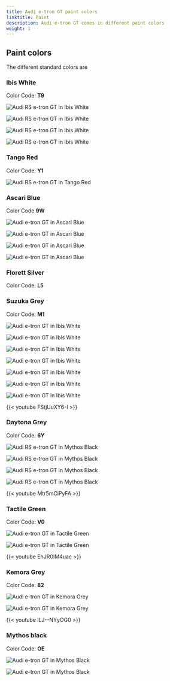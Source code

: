 ```yaml
---
title: Audi e-tron GT paint colors
linktitle: Paint
description: Audi e-tron GT comes in different paint colors
weight: 1
---
```



## Paint colors

The different standard colors are

### Ibis White

Color Code: **T9**

![Audi RS e-tron GT in Ibis White](paint_ibis_1.jpg "Audi RS e-tron GT in Ibis White with carbon optics")

![Audi RS e-tron GT in Ibis White](paint_ibis_2.jpg "Audi RS e-tron GT in Ibis White with carbon optics")

![Audi RS e-tron GT in Ibis White](paint_ibis_3.jpg "Audi RS e-tron GT in Ibis White with carbon optics")

![Audi RS e-tron GT in Ibis White](paint_ibis_4.jpg "Audi RS e-tron GT in Ibis White with carbon optics")

### Tango Red

Color Code: **Y1**

![Audi RS e-tron GT in Tango Red](paint_tangored_1.jpg "Audi RS e-tron GT in Tango Red")

### Ascari Blue

Color Code **9W**

![Audi e-tron GT in Ascari Blue](paint_ascari_1.jpg "Audi e-tron GT in Ascari Blue")

![Audi e-tron GT in Ascari Blue](paint_ascari_2.jpg "Audi e-tron GT in Ascari Blue")

![Audi e-tron GT in Ascari Blue](paint_ascari_3.jpg "Audi e-tron GT in Ascari Blue")

![Audi e-tron GT in Ascari Blue](paint_ascari_4.jpg "Audi e-tron GT in Ascari Blue")

### Florett Silver

Color Code: **L5**

### Suzuka Grey

Color Code: **M1**

![Audi e-tron GT in Ibis White](paint_suzuka_1.jpg "Audi RS e-tron GT in Suzuka Grey")

![Audi e-tron GT in Ibis White](paint_suzuka_2.jpg "Audi RS e-tron GT in Suzuka Grey")

![Audi e-tron GT in Ibis White](paint_suzuka_3.jpg "Audi RS e-tron GT in Suzuka Grey")

![Audi e-tron GT in Ibis White](paint_suzuka_4.jpg "Audi e-tron GT in Suzuka Grey")

![Audi e-tron GT in Ibis White](paint_suzuka_5.jpg "Audi e-tron GT in Suzuka Grey")

![Audi e-tron GT in Ibis White](paint_suzuka_6.jpg "Audi e-tron GT in Suzuka Grey")

![Audi e-tron GT in Ibis White](paint_suzuka_7.jpg "Audi e-tron GT in Suzuka Grey")

{{< youtube FStjUuXY6-I >}}

### Daytona Grey

Color Code: **6Y**

![Audi RS e-tron GT in Mythos Black](paint_daytona_1.jpg "Audi RS e-tron GT in Daytona Pearl Grey")

![Audi RS e-tron GT in Mythos Black](paint_daytona_2.jpg "Audi RS e-tron GT in Daytona Pearl Grey")

![Audi RS e-tron GT in Mythos Black](paint_daytona_3.jpg "Audi RS e-tron GT in Daytona Pearl Grey by Auditography")

![Audi RS e-tron GT in Mythos Black](paint_daytona_4.jpg "Audi RS e-tron GT in Daytona Pearl Grey by Auditography")

{{< youtube Mtr5mCiPyFA >}}

### Tactile Green

Color Code: **V0**

![Audi e-tron GT in Tactile Green](paint_tactilegreen_1.jpg "Audi e-tron GT in Tactile Green")

![Audi e-tron GT in Tactile Green](paint_tactilegreen_2.jpg "Audi e-tron GT in Tactile Green by Auditography")

{{< youtube EhJR0IM4uac >}}

### Kemora Grey

Color Code: **82**

![Audi e-tron GT in Kemora Grey](paint_kemora_1.jpg "Audi e-tron GT in Kemora Grey")

![Audi e-tron GT in Kemora Grey](paint_kemora_2.jpg "Audi e-tron GT in Kemora Grey")

{{< youtube lLJ--NYyOG0 >}}

### Mythos black

Color Code: **OE**

![Audi e-tron GT in Mythos Black](paint_mythosblack_1.jpg "Audi e-tron GT in Mythos Black")

![Audi e-tron GT in Mythos Black](paint_mythosblack_2.jpg "Audi e-tron GT in Mythos Black")